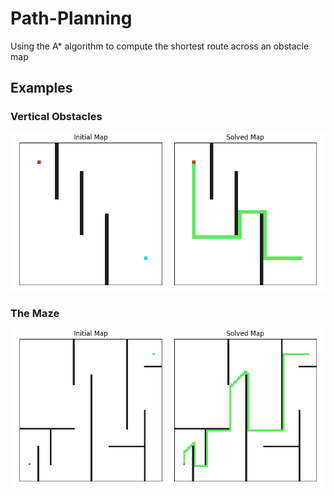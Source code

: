 # Path-Planning
Using the A* algorithm to compute the shortest route across an obstacle map

## Examples

### Vertical Obstacles

![a](https://github.com/samerwh/Path-Planning/blob/main/Examples/vertical_obstacles.png)

### The Maze

![a](https://github.com/samerwh/Path-Planning/blob/main/Examples/maze.png)


